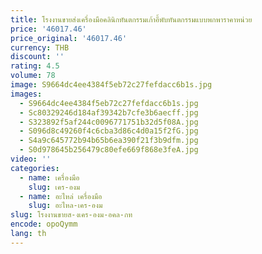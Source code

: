 ```yaml
---
title: โรงงานขายส่งเครื่องมือคลินิกทันตกรรมเก้าอี้พับทันตกรรมแบบพกพาราคาหน่วย
price: '46017.46'
price_original: '46017.46'
currency: THB
discount: ''
rating: 4.5
volume: 78
image: S9664dc4ee4384f5eb72c27fefdacc6b1s.jpg
images:
  - S9664dc4ee4384f5eb72c27fefdacc6b1s.jpg
  - Sc80329246d184af39342b7cfe3b6aecff.jpg
  - S323892f5af244c0096771751b32d5f08A.jpg
  - S096d8c49260f4c6cba3d86c4d0a15f2fG.jpg
  - S4a9c645772b94b65b6ea390f21f3b9dfm.jpg
  - S0d978645b256479c80efe669f868e3feA.jpg
video: ''
categories:
  - name: เครื่องมือ
    slug: เคร-องม
  - name: อะไหล่ เครื่องมือ
    slug: อะไหล-เคร-องม
slug: โรงงานขายส-งเคร-องม-อคล-กท
encode: opoQymm
lang: th
---
```

  